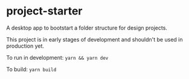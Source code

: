 # project-starter
A desktop app to bootstart a folder structure for design projects.

This project is in early stages of development and shouldn't be used in production yet.

To run in development:
`yarn && yarn dev`

To build:
`yarn build`
